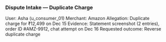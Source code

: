 ### Dispute Intake — Duplicate Charge
User: Asha (u_consumer_01)
Merchant: Amazon
Allegation: Duplicate charge for ₹12,499 on Dec 15
Evidence: Statement screenshot (2 entries), order ID #AMZ-9912, chat attempt on Dec 16
Requested outcome: Reverse duplicate charge
